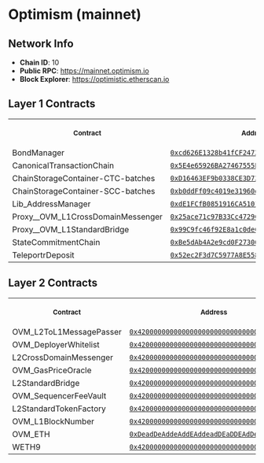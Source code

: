 # Optimism (mainnet)
## Network Info
- **Chain ID**: 10
- **Public RPC**: https://mainnet.optimism.io
- **Block Explorer**: https://optimistic.etherscan.io
## Layer 1 Contracts
<table>
<tr>
<th>
<img width="506px" height="0px" />
<p><small>Contract</small></p>
</th>
<th>
<img width="506px" height="0px" />
<p><small>Address</small></p>
</th>
</tr>
<tr>
<td>
BondManager
</td>
<td align="center">
<a href="https://etherscan.io/address/0xcd626E1328b41fCF24737F137BcD4CE0c32bc8d1">
<code>0xcd626E1328b41fCF24737F137BcD4CE0c32bc8d1</code>
</a>
</td>
</tr>
<tr>
<td>
CanonicalTransactionChain
</td>
<td align="center">
<a href="https://etherscan.io/address/0x5E4e65926BA27467555EB562121fac00D24E9dD2">
<code>0x5E4e65926BA27467555EB562121fac00D24E9dD2</code>
</a>
</td>
</tr>
<tr>
<td>
ChainStorageContainer-CTC-batches
</td>
<td align="center">
<a href="https://etherscan.io/address/0xD16463EF9b0338CE3D73309028ef1714D220c024">
<code>0xD16463EF9b0338CE3D73309028ef1714D220c024</code>
</a>
</td>
</tr>
<tr>
<td>
ChainStorageContainer-SCC-batches
</td>
<td align="center">
<a href="https://etherscan.io/address/0xb0ddFf09c4019e31960de11bD845E836078E8EbE">
<code>0xb0ddFf09c4019e31960de11bD845E836078E8EbE</code>
</a>
</td>
</tr>
<tr>
<td>
Lib_AddressManager
</td>
<td align="center">
<a href="https://etherscan.io/address/0xdE1FCfB0851916CA5101820A69b13a4E276bd81F">
<code>0xdE1FCfB0851916CA5101820A69b13a4E276bd81F</code>
</a>
</td>
</tr>
<tr>
<td>
Proxy__OVM_L1CrossDomainMessenger
</td>
<td align="center">
<a href="https://etherscan.io/address/0x25ace71c97B33Cc4729CF772ae268934F7ab5fA1">
<code>0x25ace71c97B33Cc4729CF772ae268934F7ab5fA1</code>
</a>
</td>
</tr>
<tr>
<td>
Proxy__OVM_L1StandardBridge
</td>
<td align="center">
<a href="https://etherscan.io/address/0x99C9fc46f92E8a1c0deC1b1747d010903E884bE1">
<code>0x99C9fc46f92E8a1c0deC1b1747d010903E884bE1</code>
</a>
</td>
</tr>
<tr>
<td>
StateCommitmentChain
</td>
<td align="center">
<a href="https://etherscan.io/address/0xBe5dAb4A2e9cd0F27300dB4aB94BeE3A233AEB19">
<code>0xBe5dAb4A2e9cd0F27300dB4aB94BeE3A233AEB19</code>
</a>
</td>
</tr>
<tr>
<td>
TeleportrDeposit
</td>
<td align="center">
<a href="https://etherscan.io/address/0x52ec2F3d7C5977A8E558C8D9C6000B615098E8fC">
<code>0x52ec2F3d7C5977A8E558C8D9C6000B615098E8fC</code>
</a>
</td>
</tr>
</table>

## Layer 2 Contracts
<table>
<tr>
<th>
<img width="506px" height="0px" />
<p><small>Contract</small></p>
</th>
<th>
<img width="506px" height="0px" />
<p><small>Address</small></p>
</th>
</tr>
<tr>
<td>
OVM_L2ToL1MessagePasser
</td>
<td align="center">
<a href="https://optimistic.etherscan.io/address/0x4200000000000000000000000000000000000000">
<code>0x4200000000000000000000000000000000000000</code>
</a>
</td>
</tr>
<tr>
<td>
OVM_DeployerWhitelist
</td>
<td align="center">
<a href="https://optimistic.etherscan.io/address/0x4200000000000000000000000000000000000002">
<code>0x4200000000000000000000000000000000000002</code>
</a>
</td>
</tr>
<tr>
<td>
L2CrossDomainMessenger
</td>
<td align="center">
<a href="https://optimistic.etherscan.io/address/0x4200000000000000000000000000000000000007">
<code>0x4200000000000000000000000000000000000007</code>
</a>
</td>
</tr>
<tr>
<td>
OVM_GasPriceOracle
</td>
<td align="center">
<a href="https://optimistic.etherscan.io/address/0x420000000000000000000000000000000000000F">
<code>0x420000000000000000000000000000000000000F</code>
</a>
</td>
</tr>
<tr>
<td>
L2StandardBridge
</td>
<td align="center">
<a href="https://optimistic.etherscan.io/address/0x4200000000000000000000000000000000000010">
<code>0x4200000000000000000000000000000000000010</code>
</a>
</td>
</tr>
<tr>
<td>
OVM_SequencerFeeVault
</td>
<td align="center">
<a href="https://optimistic.etherscan.io/address/0x4200000000000000000000000000000000000011">
<code>0x4200000000000000000000000000000000000011</code>
</a>
</td>
</tr>
<tr>
<td>
L2StandardTokenFactory
</td>
<td align="center">
<a href="https://optimistic.etherscan.io/address/0x4200000000000000000000000000000000000012">
<code>0x4200000000000000000000000000000000000012</code>
</a>
</td>
</tr>
<tr>
<td>
OVM_L1BlockNumber
</td>
<td align="center">
<a href="https://optimistic.etherscan.io/address/0x4200000000000000000000000000000000000013">
<code>0x4200000000000000000000000000000000000013</code>
</a>
</td>
</tr>
<tr>
<td>
OVM_ETH
</td>
<td align="center">
<a href="https://optimistic.etherscan.io/address/0xDeadDeAddeAddEAddeadDEaDDEAdDeaDDeAD0000">
<code>0xDeadDeAddeAddEAddeadDEaDDEAdDeaDDeAD0000</code>
</a>
</td>
</tr>
<tr>
<td>
WETH9
</td>
<td align="center">
<a href="https://optimistic.etherscan.io/address/0x4200000000000000000000000000000000000006">
<code>0x4200000000000000000000000000000000000006</code>
</a>
</td>
</tr>
</table>

